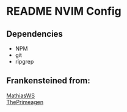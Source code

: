 # README NVIM Config

## Dependencies
- NPM
- git
- ripgrep

## Frankensteined from:
[MathiasWS](https://gitlab.com/mathias_ws/nvim) \
[ThePrimeagen](https://github.com/ThePrimeagen/neovimrc)
